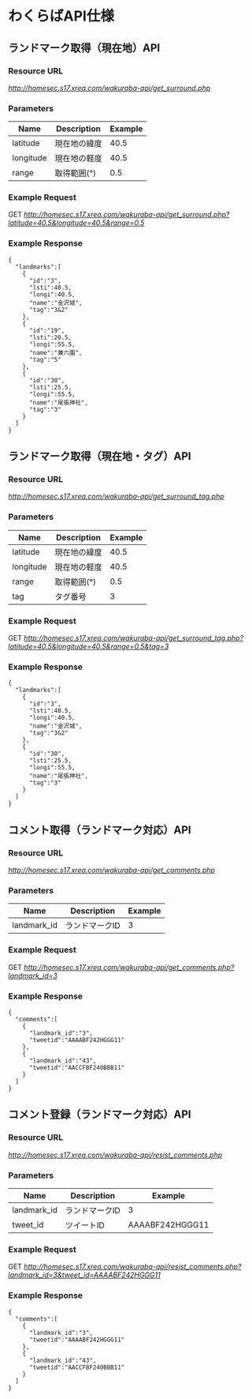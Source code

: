 # わくらばAPI仕様

## ランドマーク取得（現在地）API
### Resource URL
*http://homesec.s17.xrea.com/wakuraba-api/get_surround.php*
### Parameters
|Name|Description|Example|
|-|-|-|
|latitude|現在地の緯度|40.5|
|longitude|現在地の軽度|40.5|
|range|取得範囲(°)|0.5|
### Example Request
GET *http://homesec.s17.xrea.com/wakuraba-api/get_surround.php?latitude=40.5&longitude=40.5&range=0.5*
### Example Response
```
{
  "landmarks":[
    {
      "id":"3",
      "lsti":40.5,
      "longi":40.5,
      "name":"金沢城",
      "tag":"3&2"
    },
    {
      "id":"19",
      "lsti":20.5,
      "longi":55.5,
      "name":"兼六園",
      "tag":"5"      
    },
    {
      "id":"30",
      "lsti":25.5,
      "longi":55.5,
      "name":"尾張神社",
      "tag":"3"      
    }
  ]
}
```


## ランドマーク取得（現在地・タグ）API
### Resource URL
*http://homesec.s17.xrea.com/wakuraba-api/get_surround_tag.php*
### Parameters
|Name|Description|Example|
|-|-|-|
|latitude|現在地の緯度|40.5|
|longitude|現在地の軽度|40.5|
|range|取得範囲(°)|0.5|
|tag|タグ番号|3|
### Example Request
GET *http://homesec.s17.xrea.com/wakuraba-api/get_surround_tag.php?latitude=40.5&longitude=40.5&range=0.5&tag=3*
### Example Response
```
{
  "landmarks":[
    {
      "id":"3",
      "lsti":40.5,
      "longi":40.5,
      "name":"金沢城",
      "tag":"3&2"
    },
    {
      "id":"30",
      "lsti":25.5,
      "longi":55.5,
      "name":"尾張神社",
      "tag":"3"      
    }
  ]
}
```


## コメント取得（ランドマーク対応）API
### Resource URL
*http://homesec.s17.xrea.com/wakuraba-api/get_comments.php*
### Parameters
|Name|Description|Example|
|-|-|-|
|landmark_id|ランドマークID|3|
### Example Request
GET *http://homesec.s17.xrea.com/wakuraba-api/get_comments.php?landmark_id=3*
### Example Response
```
{
  "comments":[
    {
      "landmark_id":"3",
      "tweetid":"AAAABF242HGGG11"
    },
    {
      "landmark_id":"43",
      "tweetid":"AACCFBF240BBB11"  
    }
  ]
}
```


## コメント登録（ランドマーク対応）API
### Resource URL
*http://homesec.s17.xrea.com/wakuraba-api/resist_comments.php*
### Parameters
|Name|Description|Example|
|-|-|-|
|landmark_id|ランドマークID|3|
|tweet_id|ツイートID|AAAABF242HGGG11|
### Example Request
GET *http://homesec.s17.xrea.com/wakuraba-api/resist_comments.php?landmark_id=3&tweet_id=AAAABF242HGGG11*
### Example Response
```
{
  "comments":[
    {
      "landmark_id":"3",
      "tweetid":"AAAABF242HGGG11"
    },
    {
      "landmark_id":"43",
      "tweetid":"AACCFBF240BBB11"  
    }
  ]
}
```
